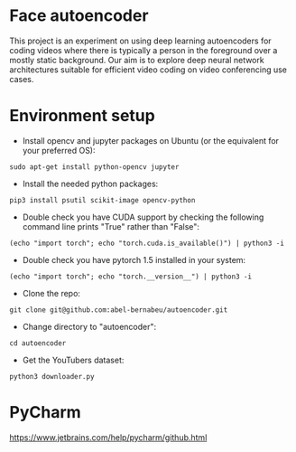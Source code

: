 # Face autoencoder

This project is an experiment on using deep learning autoencoders for coding videos where there is typically a person in the foreground over a mostly static background. Our aim is to explore deep neural network architectures suitable for efficient video coding on video conferencing use cases.

# Environment setup

- Install opencv and jupyter packages on Ubuntu (or the equivalent for your preferred OS):

`sudo apt-get install python-opencv jupyter`

- Install the needed python packages:

`pip3 install psutil scikit-image opencv-python`

- Double check you have CUDA support by checking the following command line prints "True" rather than "False":

`(echo "import torch"; echo "torch.cuda.is_available()") | python3 -i`

- Double check you have pytorch 1.5 installed in your system:

`(echo "import torch"; echo "torch.__version__") | python3 -i`

- Clone the repo:

`git clone git@github.com:abel-bernabeu/autoencoder.git`

- Change directory to "autoencoder":

`cd autoencoder`

- Get the YouTubers dataset:

`python3 downloader.py`

# PyCharm

https://www.jetbrains.com/help/pycharm/github.html
